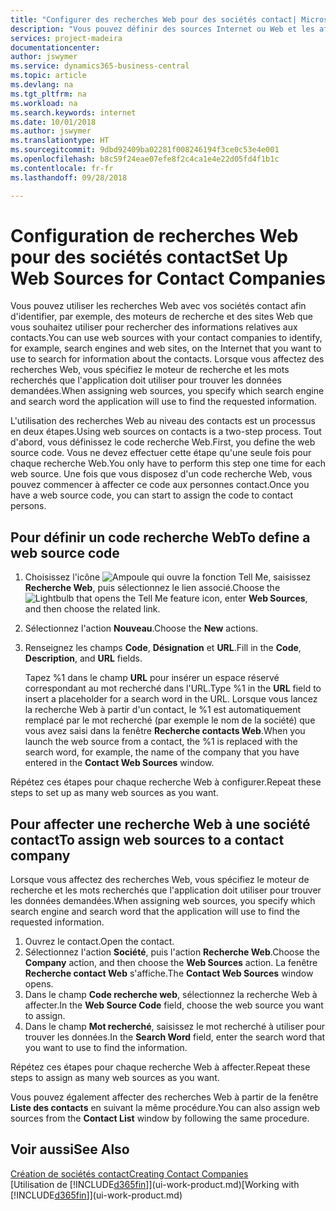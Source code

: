 ```yaml
---
title: "Configurer des recherches Web pour des sociétés contact| Microsoft Docs"
description: "Vous pouvez définir des sources Internet ou Web et les affecter à une société contact pour identifier la manière dont vous souhaitez rechercher des informations sur vos contacts."
services: project-madeira
documentationcenter: 
author: jswymer
ms.service: dynamics365-business-central
ms.topic: article
ms.devlang: na
ms.tgt_pltfrm: na
ms.workload: na
ms.search.keywords: internet
ms.date: 10/01/2018
ms.author: jswymer
ms.translationtype: HT
ms.sourcegitcommit: 9dbd92409ba02281f008246194f3ce0c53e4e001
ms.openlocfilehash: b8c59f24eae07efe8f2c4ca1e4e22d05fd4f1b1c
ms.contentlocale: fr-fr
ms.lasthandoff: 09/28/2018

---
```

# <a name="set-up-web-sources-for-contact-companies"></a><span data-ttu-id="5a972-103">Configuration de recherches Web pour des sociétés contact</span><span class="sxs-lookup"><span data-stu-id="5a972-103">Set Up Web Sources for Contact Companies</span></span>
<span data-ttu-id="5a972-104">Vous pouvez utiliser les recherches Web avec vos sociétés contact afin d'identifier, par exemple, des moteurs de recherche et des sites Web que vous souhaitez utiliser pour rechercher des informations relatives aux contacts.</span><span class="sxs-lookup"><span data-stu-id="5a972-104">You can use web sources with your contact companies to identify, for example, search engines and web sites, on the Internet that you want to use to search for information about the contacts.</span></span> <span data-ttu-id="5a972-105">Lorsque vous affectez des recherches Web, vous spécifiez le moteur de recherche et les mots recherchés que l'application doit utiliser pour trouver les données demandées.</span><span class="sxs-lookup"><span data-stu-id="5a972-105">When assigning web sources, you specify which search engine and search word the application will use to find the requested information.</span></span>

<span data-ttu-id="5a972-106">L'utilisation des recherches Web au niveau des contacts est un processus en deux étapes.</span><span class="sxs-lookup"><span data-stu-id="5a972-106">Using web sources on contacts is a two-step process.</span></span> <span data-ttu-id="5a972-107">Tout d'abord, vous définissez le code recherche Web.</span><span class="sxs-lookup"><span data-stu-id="5a972-107">First, you define the web source code.</span></span> <span data-ttu-id="5a972-108">Vous ne devez effectuer cette étape qu'une seule fois pour chaque recherche Web.</span><span class="sxs-lookup"><span data-stu-id="5a972-108">You only have to perform this step one time for each web source.</span></span> <span data-ttu-id="5a972-109">Une fois que vous disposez d'un code recherche Web, vous pouvez commencer à affecter ce code aux personnes contact.</span><span class="sxs-lookup"><span data-stu-id="5a972-109">Once you have a web source code, you can start to assign the code to contact persons.</span></span>

## <a name="to-define-a-web-source-code"></a><span data-ttu-id="5a972-110">Pour définir un code recherche Web</span><span class="sxs-lookup"><span data-stu-id="5a972-110">To define a web source code</span></span>
1. <span data-ttu-id="5a972-111">Choisissez l'icône ![Ampoule qui ouvre la fonction Tell Me](media/ui-search/search_small.png "Dites-moi ce que vous voulez faire"), saisissez **Recherche Web**, puis sélectionnez le lien associé.</span><span class="sxs-lookup"><span data-stu-id="5a972-111">Choose the ![Lightbulb that opens the Tell Me feature](media/ui-search/search_small.png "Tell me what you want to do") icon, enter **Web Sources**, and then choose the related link.</span></span>
2. <span data-ttu-id="5a972-112">Sélectionnez l'action **Nouveau**.</span><span class="sxs-lookup"><span data-stu-id="5a972-112">Choose the **New** actions.</span></span>
3. <span data-ttu-id="5a972-113">Renseignez les champs **Code**, **Désignation** et **URL**.</span><span class="sxs-lookup"><span data-stu-id="5a972-113">Fill in the **Code**, **Description**, and **URL** fields.</span></span>

    <span data-ttu-id="5a972-114">Tapez %1 dans le champ **URL** pour insérer un espace réservé correspondant au mot recherché dans l'URL.</span><span class="sxs-lookup"><span data-stu-id="5a972-114">Type %1 in the **URL** field to insert a placeholder for a search word in the URL.</span></span> <span data-ttu-id="5a972-115">Lorsque vous lancez la recherche Web à partir d'un contact, le %1 est automatiquement remplacé par le mot recherché (par exemple le nom de la société) que vous avez saisi dans la fenêtre **Recherche contacts Web**.</span><span class="sxs-lookup"><span data-stu-id="5a972-115">When you launch the web source from a contact, the %1 is replaced with the search word, for example, the name of the company that you have entered in the **Contact Web Sources** window.</span></span>

<span data-ttu-id="5a972-116">Répétez ces étapes pour chaque recherche Web à configurer.</span><span class="sxs-lookup"><span data-stu-id="5a972-116">Repeat these steps to set up as many web sources as you want.</span></span>

## <a name="to-assign-web-sources-to-a-contact-company"></a><span data-ttu-id="5a972-117">Pour affecter une recherche Web à une société contact</span><span class="sxs-lookup"><span data-stu-id="5a972-117">To assign web sources to a contact company</span></span>
<span data-ttu-id="5a972-118">Lorsque vous affectez des recherches Web, vous spécifiez le moteur de recherche et les mots recherchés que l'application doit utiliser pour trouver les données demandées.</span><span class="sxs-lookup"><span data-stu-id="5a972-118">When assigning web sources, you specify which search engine and search word that the application will use to find the requested information.</span></span>

1. <span data-ttu-id="5a972-119">Ouvrez le contact.</span><span class="sxs-lookup"><span data-stu-id="5a972-119">Open the contact.</span></span>
2. <span data-ttu-id="5a972-120">Sélectionnez l'action **Société**, puis l'action **Recherche Web**.</span><span class="sxs-lookup"><span data-stu-id="5a972-120">Choose the **Company** action, and then choose the **Web Sources** action.</span></span> <span data-ttu-id="5a972-121">La fenêtre **Recherche contact Web** s'affiche.</span><span class="sxs-lookup"><span data-stu-id="5a972-121">The **Contact Web Sources** window opens.</span></span>
3. <span data-ttu-id="5a972-122">Dans le champ **Code recherche web**, sélectionnez la recherche Web à affecter.</span><span class="sxs-lookup"><span data-stu-id="5a972-122">In the **Web Source Code** field, choose the web source you want to assign.</span></span>
4. <span data-ttu-id="5a972-123">Dans le champ **Mot recherché**, saisissez le mot recherché à utiliser pour trouver les données.</span><span class="sxs-lookup"><span data-stu-id="5a972-123">In the **Search Word** field, enter the search word that you want to use to find the information.</span></span>

<span data-ttu-id="5a972-124">Répétez ces étapes pour chaque recherche Web à affecter.</span><span class="sxs-lookup"><span data-stu-id="5a972-124">Repeat these steps to assign as many web sources as you want.</span></span>

<span data-ttu-id="5a972-125">Vous pouvez également affecter des recherches Web à partir de la fenêtre **Liste des contacts** en suivant la même procédure.</span><span class="sxs-lookup"><span data-stu-id="5a972-125">You can also assign web sources from the **Contact List** window by following the same procedure.</span></span>

## <a name="see-also"></a><span data-ttu-id="5a972-126">Voir aussi</span><span class="sxs-lookup"><span data-stu-id="5a972-126">See Also</span></span>
[<span data-ttu-id="5a972-127">Création de sociétés contact</span><span class="sxs-lookup"><span data-stu-id="5a972-127">Creating Contact Companies</span></span>](marketing-create-contact-companies.md)  
<span data-ttu-id="5a972-128">[Utilisation de [!INCLUDE[d365fin](includes/d365fin_md.md)]](ui-work-product.md)</span><span class="sxs-lookup"><span data-stu-id="5a972-128">[Working with [!INCLUDE[d365fin](includes/d365fin_md.md)]](ui-work-product.md)</span></span>

